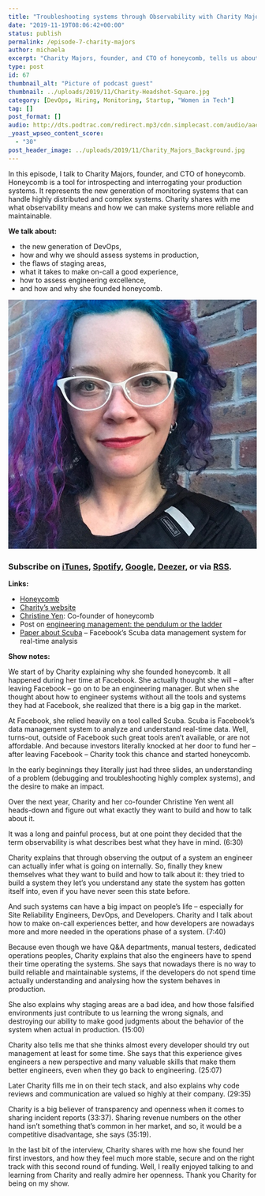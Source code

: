 ```yaml
---
title: "Troubleshooting systems through Observability with Charity Majors"
date: "2019-11-19T08:06:42+00:00"
status: publish
permalink: /episode-7-charity-majors
author: michaela
excerpt: "Charity Majors, founder, and CTO of honeycomb, tells us about the new generation of DevOps and observability."
type: post
id: 67
thumbnail_alt: "Picture of podcast guest"
thumbnail: ../uploads/2019/11/Charity-Headshot-Square.jpg
category: [DevOps, Hiring, Monitoring, Startup, "Women in Tech"]
tag: []
post_format: []
audio: http://dts.podtrac.com/redirect.mp3/cdn.simplecast.com/audio/aaca90/aaca909a-e34f-49ae-a86f-f59e4fa807f0/1d63a2c8-dfd9-464d-893b-8baf182cbe3b/charity-majors-episode-7-ready_tc.mp3
_yoast_wpseo_content_score:
  - "30"
post_header_image: ../uploads/2019/11/Charity_Majors_Background.jpg
---
```


In this episode, I talk to Charity Majors, founder, and CTO of honeycomb. Honeycomb is a tool for introspecting and interrogating your production systems. It represents the new generation of monitoring systems that can handle highly distributed and complex systems. Charity shares with me what observability means and how we can make systems more reliable and maintainable.

**We talk about:**

- the new generation of DevOps,
- how and why we should assess systems in production,
- the flaws of staging areas,
- what it takes to make on-call a good experience,
- how to assess engineering excellence,
- and how and why she founded honeycomb.

![](../uploads/2019/11/Charity-Headshot-Square.jpg)

### Subscribe on [iTunes](https://podcasts.apple.com/at/podcast/software-engineering-unlocked/id1477527378?l=en), [Spotify](https://open.spotify.com/show/2wz1OneBIDXpbBYeuyIsJL?si=2I0R0HuaTLK6RT0f7lDIFg), [Google](https://www.google.com/podcasts?feed=aHR0cHM6Ly9mZWVkcy5zaW1wbGVjYXN0LmNvbS9LMV9tdjBDSg%3D%3D), [Deezer](https://www.deezer.com/show/465682), or via [RSS](https://www.software-engineering-unlocked.com/subscribe/).

**Links:**

- [Honeycomb](https://www.honeycomb.io/)
- [Charity’s website](https://charity.wtf/)
- [Christine Yen](https://twitter.com/cyen): Co-founder of honeycomb
- Post on [engineering management: the pendulum or the ladder](https://charity.wtf/2019/01/04/engineering-management-the-pendulum-or-the-ladder/)
- [Paper about Scuba](https://research.fb.com/wp-content/uploads/2016/11/scuba-diving-into-data-at-facebook.pdf) – Facebook’s Scuba data management system for real-time analysis

**Show notes:**

We start of by Charity explaining why she founded honeycomb. It all happened during her time at Facebook. She actually thought she will – after leaving Facebook – go on to be an engineering manager. But when she thought about how to engineer systems without all the tools and systems they had at Facebook, she realized that there is a big gap in the market.

At Facebook, she relied heavily on a tool called Scuba. Scuba is Facebook’s data management system to analyze and understand real-time data. Well, turns-out, outside of Facebook such great tools aren’t available, or are not affordable. And because investors literally knocked at her door to fund her – after leaving Facebook – Charity took this chance and started honeycomb.

In the early beginnings they literally just had three slides, an understanding of a problem (debugging and troubleshooting highly complex systems), and the desire to make an impact.

Over the next year, Charity and her co-founder Christine Yen went all heads-down and figure out what exactly they want to build and how to talk about it.

It was a long and painful process, but at one point they decided that the term observability is what describes best what they have in mind. (6:30)

Charity explains that through observing the output of a system an engineer can actually infer what is going on internally. So, finally they knew themselves what they want to build and how to talk about it: they tried to build a system they let’s you understand any state the system has gotten itself into, even if you have never seen this state before.

And such systems can have a big impact on people’s life – especially for Site Reliability Engineers, DevOps, and Developers. Charity and I talk about how to make on-call experiences better, and how developers are nowadays more and more needed in the operations phase of a system. (7:40)

Because even though we have Q&amp;A departments, manual testers, dedicated operations peoples, Charity explains that also the engineers have to spend their time operating the systems. She says that nowadays there is no way to build reliable and maintainable systems, if the developers do not spend time actually understanding and analysing how the system behaves in production.

She also explains why staging areas are a bad idea, and how those falsified environments just contribute to us learning the wrong signals, and destroying our ability to make good judgments about the behavior of the system when actual in production. (15:00)

Charity also tells me that she thinks almost every developer should try out management at least for some time. She says that this experience gives engineers a new perspective and many valuable skills that make them better engineers, even when they go back to engineering. (25:07)

Later Charity fills me in on their tech stack, and also explains why code reviews and communication are valued so highly at their company. (29:35)

Charity is a big believer of transparency and openness when it comes to sharing incident reports (33:37). Sharing revenue numbers on the other hand isn’t something that’s common in her market, and so, it would be a competitive disadvantage, she says (35:19).

In the last bit of the interview, Charity shares with me how she found her first investors, and how they feel much more stable, secure and on the right track with this second round of funding. Well, I really enjoyed talking to and learning from Charity and really admire her openness. Thank you Charity for being on my show.

